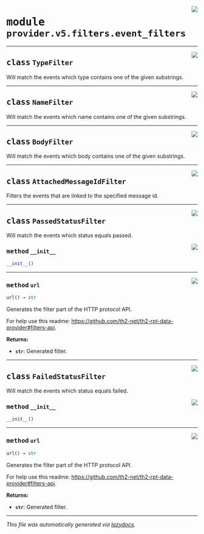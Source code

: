 <!-- markdownlint-disable -->

<a href="../../th2_data_services/provider/v5/filters/event_filters.py#L0"><img align="right" style="float:right;" src="https://img.shields.io/badge/-source-cccccc?style=flat-square"></a>

# <kbd>module</kbd> `provider.v5.filters.event_filters`






---

<a href="../../th2_data_services/provider/v5/filters/event_filters.py#L18"><img align="right" style="float:right;" src="https://img.shields.io/badge/-source-cccccc?style=flat-square"></a>

## <kbd>class</kbd> `TypeFilter`
Will match the events which type contains one of the given substrings. 





---

<a href="../../th2_data_services/provider/v5/filters/event_filters.py#L24"><img align="right" style="float:right;" src="https://img.shields.io/badge/-source-cccccc?style=flat-square"></a>

## <kbd>class</kbd> `NameFilter`
Will match the events which name contains one of the given substrings. 





---

<a href="../../th2_data_services/provider/v5/filters/event_filters.py#L30"><img align="right" style="float:right;" src="https://img.shields.io/badge/-source-cccccc?style=flat-square"></a>

## <kbd>class</kbd> `BodyFilter`
Will match the events which body contains one of the given substrings. 





---

<a href="../../th2_data_services/provider/v5/filters/event_filters.py#L36"><img align="right" style="float:right;" src="https://img.shields.io/badge/-source-cccccc?style=flat-square"></a>

## <kbd>class</kbd> `AttachedMessageIdFilter`
Filters the events that are linked to the specified message id. 





---

<a href="../../th2_data_services/provider/v5/filters/event_filters.py#L57"><img align="right" style="float:right;" src="https://img.shields.io/badge/-source-cccccc?style=flat-square"></a>

## <kbd>class</kbd> `PassedStatusFilter`
Will match the events which status equals passed. 

<a href="../../th2_data_services/provider/v5/filters/event_filters.py#L60"><img align="right" style="float:right;" src="https://img.shields.io/badge/-source-cccccc?style=flat-square"></a>

### <kbd>method</kbd> `__init__`

```python
__init__()
```








---

<a href="../../th2_data_services/provider/v5/filters/event_filters.py#L45"><img align="right" style="float:right;" src="https://img.shields.io/badge/-source-cccccc?style=flat-square"></a>

### <kbd>method</kbd> `url`

```python
url() → str
```

Generates the filter part of the HTTP protocol API. 

For help use this readme: https://github.com/th2-net/th2-rpt-data-provider#filters-api. 



**Returns:**
 
 - <b>`str`</b>:  Generated filter. 


---

<a href="../../th2_data_services/provider/v5/filters/event_filters.py#L64"><img align="right" style="float:right;" src="https://img.shields.io/badge/-source-cccccc?style=flat-square"></a>

## <kbd>class</kbd> `FailedStatusFilter`
Will match the events which status equals failed. 

<a href="../../th2_data_services/provider/v5/filters/event_filters.py#L67"><img align="right" style="float:right;" src="https://img.shields.io/badge/-source-cccccc?style=flat-square"></a>

### <kbd>method</kbd> `__init__`

```python
__init__()
```








---

<a href="../../th2_data_services/provider/v5/filters/event_filters.py#L45"><img align="right" style="float:right;" src="https://img.shields.io/badge/-source-cccccc?style=flat-square"></a>

### <kbd>method</kbd> `url`

```python
url() → str
```

Generates the filter part of the HTTP protocol API. 

For help use this readme: https://github.com/th2-net/th2-rpt-data-provider#filters-api. 



**Returns:**
 
 - <b>`str`</b>:  Generated filter. 




---

_This file was automatically generated via [lazydocs](https://github.com/ml-tooling/lazydocs)._
